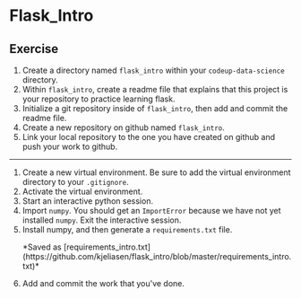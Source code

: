 <h1>Flask_Intro</h1>

<h2 id="exercise">Exercise</h2>
<ol>
<li>Create a directory named <code>flask_intro</code> within your <code>codeup-data-science</code>
   directory.</li>
<li>Within <code>flask_intro</code>, create a readme file that explains that this project is
   your repository to practice learning flask.</li>
<li>Initialize a git repository inside of <code>flask_intro</code>, then add and commit the
   readme file.</li>
<li>Create a new repository on github named <code>flask_intro</code>.</li>
<li>Link your local repository to the one you have created on github and push
   your work to github.</li>
</ol>
<hr />
<ol>
<li>Create a new virtual environment. Be sure to add the virtual environment
   directory to your <code>.gitignore</code>.</li>
<li>Activate the virtual environment.</li>
<li>Start an interactive python session.</li>
<li>Import <code>numpy</code>. You should get an <code>ImportError</code> because we have not yet
   installed <code>numpy</code>. Exit the interactive session.</li>
<li>Install numpy, and then generate a <code>requirements.txt</code> file.</li>
<p>*Saved as [requirements_intro.txt](https://github.com/kjeliasen/flask_intro/blob/master/requirements_intro.txt)*</p>
<li>Add and commit the work that you've done.</li>
</ol>
          